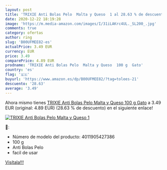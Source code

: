 ```yaml
---
layout: post
title: 'TRIXIE Anti Bolas Pelo  Malta y Queso  1 al 28.63 % de descuento'
date: 2020-12-22 18:19:28
image: 'https://m.media-amazon.com/images/I/31iLAKrc4UL._SL200_.jpg'
comments: true
category: ofertas
author: ring
slug: 'B00UFMEE82-es'
actualPrice: 3.49 EUR
currency: EUR
price: 3.49
comparePrice: 4.89 EUR
prodname: 'TRIXIE Anti Bolas Pelo  Malta y Queso  100 g  Gato'
country: 'es'
flag: '🇪🇸'
buyurl: 'https://www.amazon.es/dp/B00UFMEE82/?tag=tolees-21'
descuento: '28.63'
average: '3.49'
---
```


Ahora mismo tienes [TRIXIE Anti Bolas Pelo  Malta y Queso  100 g  Gato](https://www.amazon.es/dp/B00UFMEE82/?tag=tolees-21) a 3.49 EUR (original: 4.89 EUR) (28.63 %  de descuento) en el siguiente enlace!

[![TRIXIE Anti Bolas Pelo  Malta y Queso  1](https://m.media-amazon.com/images/I/31iLAKrc4UL._SL200_.jpg)](https://www.amazon.es/dp/B00UFMEE82/?tag=tolees-21)

🔎:

- Número de modelo del producto: 4011905427386
- 100 g
- Anti Bolas Pelo
- facil de usar

[Visítala!!!](https://www.amazon.es/dp/B00UFMEE82/?tag=tolees-21)
